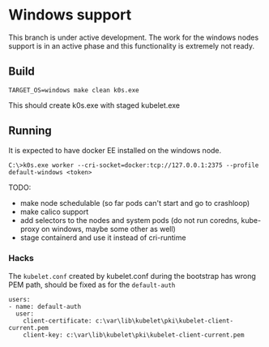 # Windows support
This branch is under active development.
The work for the windows nodes support is in an active phase and this functionality is extremely not ready.

## Build

`TARGET_OS=windows make clean k0s.exe`

This should create k0s.exe with staged kubelet.exe


## Running

It is expected to have docker EE installed on the windows node.

```
C:\>k0s.exe worker --cri-socket=docker:tcp://127.0.0.1:2375 --profile default-windows <token>
```

TODO:
- make node schedulable (so far pods can't start and go to crashloop)
- make calico support
- add selectors to the nodes and system pods (do not run coredns, kube-proxy on windows, maybe some other as well)
- stage containerd and use it instead of cri-runtime

### Hacks

The `kubelet.conf` created by kubelet.conf during the bootstrap has wrong PEM path, should be fixed as for the `default-auth` 

```
users:
- name: default-auth
  user:
    client-certificate: c:\var\lib\kubelet\pki\kubelet-client-current.pem
    client-key: c:\var\lib\kubelet\pki\kubelet-client-current.pem
```

